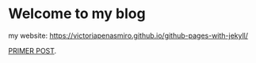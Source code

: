 # Welcome to my blog
my website: https://victoriapenasmiro.github.io/github-pages-with-jekyll/

[PRIMER POST](./_posts/2020-06-17-my-first-blog-post.md).
